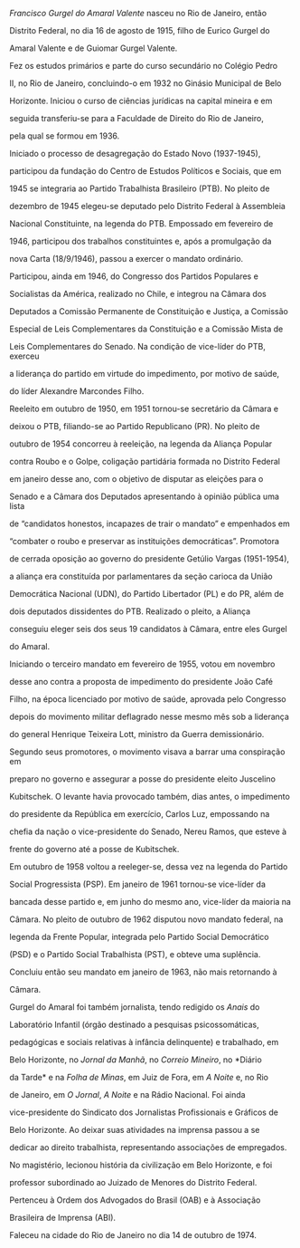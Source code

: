 

*Francisco Gurgel do Amaral Valente* nasceu no Rio de Janeiro, então

Distrito Federal, no dia 16 de agosto de 1915, filho de Eurico Gurgel do

Amaral Valente e de Guiomar Gurgel Valente.



Fez os estudos primários e parte do curso secundário no Colégio Pedro

II, no Rio de Janeiro, concluindo-o em 1932 no Ginásio Municipal de Belo

Horizonte. Iniciou o curso de ciências jurídicas na capital mineira e em

seguida transferiu-se para a Faculdade de Direito do Rio de Janeiro,

pela qual se formou em 1936.



Iniciado o processo de desagregação do Estado Novo (1937-1945),

participou da fundação do Centro de Estudos Políticos e Sociais, que em

1945 se integraria ao Partido Trabalhista Brasileiro (PTB). No pleito de

dezembro de 1945 elegeu-se deputado pelo Distrito Federal à Assembleia

Nacional Constituinte, na legenda do PTB. Empossado em fevereiro de

1946, participou dos trabalhos constituintes e, após a promulgação da

nova Carta (18/9/1946), passou a exercer o mandato ordinário.

Participou, ainda em 1946, do Congresso dos Partidos Populares e

Socialistas da América, realizado no Chile, e integrou na Câmara dos

Deputados a Comissão Permanente de Constituição e Justiça, a Comissão

Especial de Leis Complementares da Constituição e a Comissão Mista de

Leis Complementares do Senado. Na condição de vice-líder do PTB, exerceu

a liderança do partido em virtude do impedimento, por motivo de saúde,

do líder Alexandre Marcondes Filho.



Reeleito em outubro de 1950, em 1951 tornou-se secretário da Câmara e

deixou o PTB, filiando-se ao Partido Republicano (PR). No pleito de

outubro de 1954 concorreu à reeleição, na legenda da Aliança Popular

contra Roubo e o Golpe, coligação partidária formada no Distrito Federal

em janeiro desse ano, com o objetivo de disputar as eleições para o

Senado e a Câmara dos Deputados apresentando à opinião pública uma lista

de “candidatos honestos, incapazes de trair o mandato” e empenhados em

“combater o roubo e preservar as instituições democráticas”. Promotora

de cerrada oposição ao governo do presidente Getúlio Vargas (1951-1954),

a aliança era constituída por parlamentares da seção carioca da União

Democrática Nacional (UDN), do Partido Libertador (PL) e do PR, além de

dois deputados dissidentes do PTB. Realizado o pleito, a Aliança

conseguiu eleger seis dos seus 19 candidatos à Câmara, entre eles Gurgel

do Amaral.



Iniciando o terceiro mandato em fevereiro de 1955, votou em novembro

desse ano contra a proposta de impedimento do presidente João Café

Filho, na época licenciado por motivo de saúde, aprovada pelo Congresso

depois do movimento militar deflagrado nesse mesmo mês sob a liderança

do general Henrique Teixeira Lott, ministro da Guerra demissionário.

Segundo seus promotores, o movimento visava a barrar uma conspiração em

preparo no governo e assegurar a posse do presidente eleito Juscelino

Kubitschek. O levante havia provocado também, dias antes, o impedimento

do presidente da República em exercício, Carlos Luz, empossando na

chefia da nação o vice-presidente do Senado, Nereu Ramos, que esteve à

frente do governo até a posse de Kubitschek.



Em outubro de 1958 voltou a reeleger-se, dessa vez na legenda do Partido

Social Progressista (PSP). Em janeiro de 1961 tornou-se vice-líder da

bancada desse partido e, em junho do mesmo ano, vice-líder da maioria na

Câmara. No pleito de outubro de 1962 disputou novo mandato federal, na

legenda da Frente Popular, integrada pelo Partido Social Democrático

(PSD) e o Partido Social Trabalhista (PST), e obteve uma suplência.

Concluiu então seu mandato em janeiro de 1963, não mais retornando à

Câmara.



Gurgel do Amaral foi também jornalista, tendo redigido os *Anais* do

Laboratório Infantil (órgão destinado a pesquisas psicossomáticas,

pedagógicas e sociais relativas à infância delinquente) e trabalhado, em

Belo Horizonte, no *Jornal da Manhã*, no *Correio Mineiro*, no *Diário

da Tarde* e na *Folha de Minas*, em Juiz de Fora, em *A Noite* e, no Rio

de Janeiro, em *O Jornal*, *A Noite* e na Rádio Nacional. Foi ainda

vice-presidente do Sindicato dos Jornalistas Profissionais e Gráficos de

Belo Horizonte. Ao deixar suas atividades na imprensa passou a se

dedicar ao direito trabalhista, representando associações de empregados.

No magistério, lecionou história da civilização em Belo Horizonte, e foi

professor subordinado ao Juizado de Menores do Distrito Federal.

Pertenceu à Ordem dos Advogados do Brasil (OAB) e à Associação

Brasileira de Imprensa (ABI).



Faleceu na cidade do Rio de Janeiro no dia 14 de outubro de 1974.



